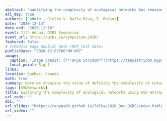 ```yaml
---
abstract: "uantifying the complexity of ecological networks has remained an elusive task. Primarily, the definition of the complexity of the system has been built on the basis of its structure or behaviour. These definitions ignore the notion of the 'physical complexity' of the system, which can measure the amount of information contained in an ecological network, and the difficulty associated with compressing it. We present the use of relative rank deficiency and SVD entropy as measures of the 'external' and 'internal' complexity of ecological networks respectively. Using bipartite ecological networks, we find that they all show a very high, almost maximal, physical complexity and that pollination networks, in particular, are more complex when compared to other types of interaction networks. In addition, we find that SVD entropy relates to other structural measures of complexity (nestedness, connectance, and spectral radius), but does not inform about the resilience of a network when simulating extinction cascades, which has previously been reported for structural measures of complexity. Further exploration on the complexity of networks reveals that connectance constrains complexity and that ecological networks may be less complex than expected when compared to random networks. We argue that SVD entropy provides a fundamentally more 'correct' measure of network complexity and should be added to the toolkit of descriptors for ecological networks moving forward as well as some insights on the complexity of networks."
all_day: true
authors: ['admin', Giulio V. Dalla Riva, T. Poisot]
date: "2020-12-14"
date_end: "2020-12-16"
event: 11th Annual QCBS Symposium
event_url: https://qcbs.ca/symposium-2020/
featured: false
# Schedule page publish date (NOT talk date).
publishDate: "2020-12-02T00:00:00Z"
image:
  caption: 'Image credit: [**Tanya Strydom**](https://tanyastrydom.myportfolio.com)'
  focal_point: Right
links:
location: Québec, Canada
math: true
summary: Here we showcase the value of defining the complexity of networks using a physical approach, namely rank deficiency and SVD Entropy. This reveals some interesting results and challenges how we view the complexity of networks.
tags: [SVDNetworks]
title: Exploring the complexity of ecological networks using SVD entropy
url_code: ""
doi: ""
url_slides: "https://tanyas08.github.io/Talks/2020_Dec_QCBS/index.html#1"
url_video: ""
---
```

